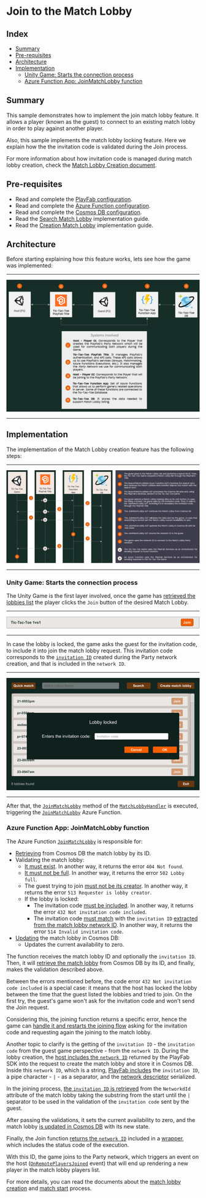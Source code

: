 # Join to the Match Lobby

## Index

- [Summary][summary]
- [Pre-requisites][pre-requisites]
- [Architecture][architecture]
- [Implementation][implementation]
  - [Unity Game: Starts the connection process][unity-game-starts-the-connection-process]
  - [Azure Function App: JoinMatchLobby function][azure-function-app-joinmatchlobby-function]

## Summary

This sample demonstrates how to implement the join match lobby feature. It allows a player (known as the guest) to connect to an existing match lobby in order to play against another player.

Also, this sample implements the match lobby locking feature. Here we explain how the the invitation code is validated during the Join process.

For more information about how invitation code is managed during match lobby creation, check the [Match Lobby Creation document][match-lobby-creation-readme].

## Pre-requisites

- Read and complete the [PlayFab configuration][playfab-config-readme].
- Read and complete the [Azure Function configuration][azure-function-config-readme].
- Read and complete the [Cosmos DB configuration][cosmos-db-config-readme].
- Read the [Search Match Lobby][search-match-lobby-readme] implementation guide.
- Read the [Creation Match Lobby][match-lobby-creation-readme] implementation guide.

## Architecture

Before starting explaining how this feature works, lets see how the game was implemented:

---

![high level architecture](./document-assets/high-level-architecture.png)

---

## Implementation

The implementation of the Match Lobby creation feature has the following steps:

---

![joining diagram](./document-assets/images/diagrams/join-diagram.png)

---

### Unity Game: Starts the connection process

The Unity Game is the first layer involved, once the game has [retrieved the lobbies list][search-match-lobby-readme] the player clicks the `Join` button of the desired Match Lobby.

---

<p align="center">
  <img src="./document-assets/images/match-lobby-result.png" />
</p>

---

In case the lobby is locked, the game asks the guest for the invitation code, to include it into join the match lobby request. This invitation code corresponds to the [`invitation ID`][pf-invitation-id] created during the Party network creation, and that is included in the `network ID`.

---

<p align="center">
  <img src="./document-assets/images/diagrams/dialog-for-request-invitation-code.png" />
</p>

---

After that, the [`JoinMatchLobby`][mlh-join-match-lobby] method of the [`MatchLobbyHandler`][mlh] is executed, triggering the [`JoinMatchLobby`][jml] Azure Function.

### Azure Function App: JoinMatchLobby function

The Azure Function [`JoinMatchLobby`][jml] is responsible for:

- [Retrieving][jml-retrieves-match-lobby] from Cosmos DB the match lobby by its ID.
- Validating the match lobby:
  - [It must exist][jml-must-exist]. In another way, it returns the error `404 Not found`.
  - [It must not be full][jml-must-not-be-full]. In another way, it returns the error `502 Lobby full`.
  - The guest trying to join [must not be its creator][jml-must-not-be-its-creator]. In another way, it returns the error `513 Requester is lobby creator`.
  - If the lobby is locked:
    - The invitation code [must be included][jml-invitation-code-must-be-included]. In another way, it returns the error `432 Not invitation code included`.
    - The invitation code [must match][jml-invitation-code-must-match] with the `invitation ID` [extracted from the match lobby network ID][jml-extract-invitation-code-from-network-id]. In another way, it returns the error `514 Invalid invitation code`.
- [Updating][jml-update-in-cosmos-db] the match lobby in Cosmos DB:
  - Updates the current availability to zero.

The function receives the match lobby ID and optionally the `invitation ID`. Then, it will [retrieve the match lobby][jml-retrieves-match-lobby] from Cosmos DB by its ID, and finally, makes the validation described above.

Between the errors mentioned before, the code error `432 Not invitation code included` is a special case: it means that the host has locked the lobby between the time that the guest listed the lobbies and tried to join. On the first try, the guest's game won't ask for the invitation code and won't send the Join request.

Considering this, the joining function returns a specific error, hence the game can [handle it and restarts the joining flow][lby-handle-error-432] asking for the invitation code and requesting again the joining to the match lobby.

Another topic to clarify is the getting of the `invitation ID` - the `invitation code` from the guest game perspective - from the `network ID`. During the lobby creation, the [host includes the `network ID`][mlh-create-match-lobby] returned by the PlayFab SDK into the request to create the match lobby and store it in Cosmos DB. Inside this `network ID`, which is a string, [PlayFab includes][pf-network-identifier-composition] the `invitation ID`, a pipe character - `|` - as a separator, and the [network descriptor][pf-network-descriptor] serialized.

In the joining process, [the `invitation ID` is retrieved][jml-extract-invitation-code-from-network-id] from the `NetworkdId` attribute of the match lobby taking the substring from the start until the `|` separator to be used in the validation of the `invitation code` sent by the guest.

After passing the validations, it sets the current availability to zero, and the match lobby [is updated in Cosmos DB][jml-update-in-cosmos-db] with its new state.

Finally, the Join function [returns the `network ID`][jml-returns-network-id] included in a [wrapper][azf-response-wrapper], which includes the status code of the execution.

With this ID, the game joins to the Party network, which triggers an event on the host ([`OnRemotePlayersJoined`][pf-onremoteplayerjoined-event] event) that will end up rendering a new player in the match lobby players list.

For more details, you can read the documents about the [match lobby creation][match-lobby-creation-readme] and [match start][start-match-readme] process.

<!-- Index Links -->

[summary]: #summary
[pre-requisites]: #pre-requisites
[architecture]: #architecture
[implementation]: #implementation
[unity-game-starts-the-connection-process]: #unity-game-starts-the-connection-process
[azure-function-app-joinmatchlobby-function]: #azure-function-app-joinmatchlobby-function

<!-- READMEs -->

[search-match-lobby-readme]: ./search-match-lobby.md
[playfab-config-readme]: ./TicTacToe/README.md
[azure-function-config-readme]: ./AzureFunctions/README.md
[cosmos-db-config-readme]: ./AzureFunctions/cosmos-db-configuration.md
[start-match-readme]: ./start-match.md
[match-lobby-creation-readme]: ./create-match-lobby.md

<!-- AZURE FUNCTIONS -->

[jml]: ./AzureFunctions/TicTacToeFunctions/Functions/JoinMatchLobby.cs
[jml-retrieves-match-lobby]: ./AzureFunctions/TicTacToeFunctions/Util/MatchlobbyUtil.cs#L42
[jml-must-exist]: ./AzureFunctions/TicTacToeFunctions/Util/MatchlobbyUtil.cs#L44
[jml-must-not-be-full]: ./AzureFunctions/TicTacToeFunctions/Util/MatchlobbyUtil.cs#L49
[jml-must-not-be-its-creator]: ./AzureFunctions/TicTacToeFunctions/Util/MatchlobbyUtil.cs#L54
[jml-invitation-code-must-be-included]: ./AzureFunctions/TicTacToeFunctions/Util/MatchlobbyUtil.cs#L61
[jml-invitation-code-must-match]: ./AzureFunctions/TicTacToeFunctions/Util/MatchlobbyUtil.cs#L66

[jml-update-in-cosmos-db]: ./AzureFunctions/TicTacToeFunctions/Util/MatchlobbyUtil.cs#L77
[jml-extract-invitation-code-from-network-id]: ./AzureFunctions/TicTacToeFunctions/Util/MatchlobbyUtil.cs#L168
[jml-returns-network-id]: ./AzureFunctions/TicTacToeFunctions/Functions/JoinMatchLobby.cs#L30
[azf-response-wrapper]: ./AzureFunctions/TicTacToeFunctions/Models/Responses/ResponseWrapper.cs

<!-- Game -->

[mlh]: ./TicTacToe/Assets/Scripts/Handlers/MatchlobbyHandler.cs
[mlh-join-match-lobby]: ./TicTacToe/Assets/Scripts/Handlers/MatchlobbyHandler.cs#L26
[mlh-create-match-lobby]: ./TicTacToe/Assets/Scripts/Handlers/MatchlobbyHandler.cs#L51
[lby-handle-error-432]: ./TicTacToe/Assets/Scripts/Lobby.cs#L413

<!-- PlayFab References -->

[playfab-sdk]: https://github.com/PlayFab/CSharpSDK
[pf-invitation-id]: https://docs.microsoft.com/gaming/playfab/features/multiplayer/networking/concepts-invitations-security-model#identifiers
[pf-network-identifier-composition]: https://docs.microsoft.com/gaming/playfab/features/multiplayer/networking/concepts-discovery#advertising-a-network
[pf-network-descriptor]: https://docs.microsoft.com/gaming/playfab/features/multiplayer/networking/reference/structs/partynetworkdescriptor
[pf-onremoteplayerjoined-event]: https://docs.microsoft.com/gaming/playfab/features/multiplayer/networking/reference/unity-party-api/classes/playfabmultiplayermanager/events/partyunityonremoteplayerjoined
